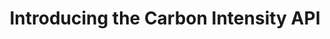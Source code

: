 ---
title: Introducing the Carbon Intensity API
excerpt: "National Grid have released a free, open API to query the past, present and future carbon usage of the grid as a whole and at regional level. This talk is a high level exploration of that API."
event: MaccTech
pubDate: 2023-02-02
slug: "carbon-intensity-api"
externalUrl: "https://www.slideshare.net/RickButterfield5/introducing-the-carbon-intensity-apipdf"
---